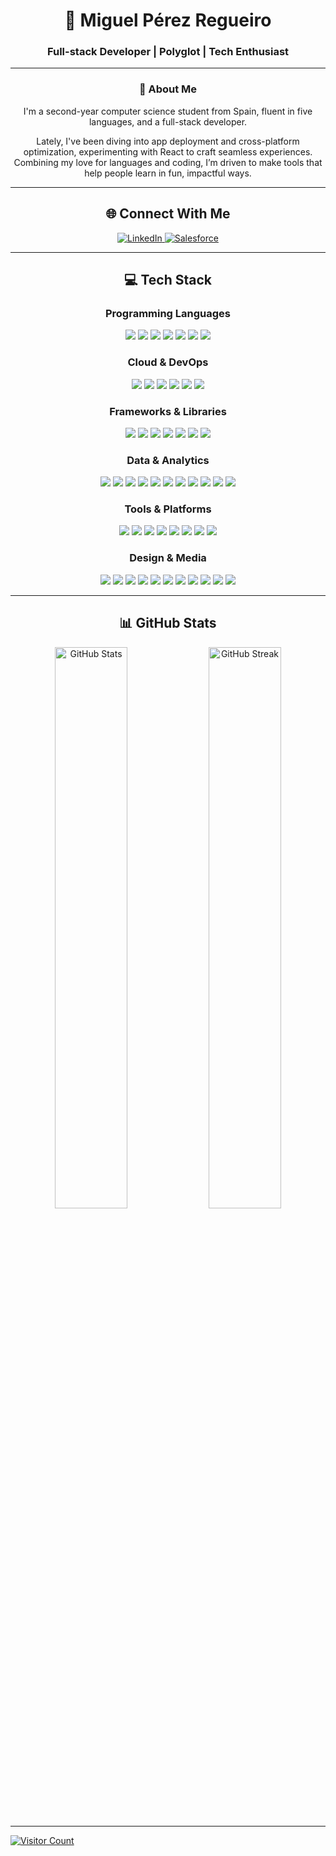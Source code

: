<h1 align="center">🌌 Miguel Pérez Regueiro</h1>
<h3 align="center">Full-stack Developer | Polyglot | Tech Enthusiast</h3>

---

<h3 align="center">🌠 About Me</h3>
<p align="center">
I'm a second-year computer science student from Spain, fluent in five languages, and a full-stack developer.
  <p align="center">
  Lately, I've been diving into app deployment and cross-platform optimization, experimenting with React to craft seamless experiences. Combining my love for languages and coding, I’m driven to make tools that help people learn in fun, impactful ways.
</p></p>

---

<h2 align="center">🌐 Connect With Me</h2>

<p align="center">
  <a href="https://www.linkedin.com/in/miguel-pérez-regueiro" target="_blank" rel="noreferrer">
    <img src="https://img.shields.io/badge/LinkedIn-%230077B5.svg?style=for-the-badge&logo=linkedin&logoColor=white" alt="LinkedIn"/>
  </a>
  <a href="https://www.salesforce.com/trailblazer/vez1avt92qouv7yss3" target="_blank" rel="noreferrer">
    <img src="https://img.shields.io/badge/Salesforce-%2300A1E0.svg?style=for-the-badge&logo=salesforce&logoColor=white" alt="Salesforce"/>
  </a>
</p>


---
<h2 align="center">💻 Tech Stack</h2>

<h3 align="center">Programming Languages</h3>
<p align="center">
  <img src="https://img.shields.io/badge/c-%2300599C.svg?style=for-the-badge&logo=c&logoColor=white"/>
  <img src="https://img.shields.io/badge/javascript-%23323330.svg?style=for-the-badge&logo=javascript&logoColor=%23F7DF1E"/>
  <img src="https://img.shields.io/badge/java-%23ED8B00.svg?style=for-the-badge&logo=openjdk&logoColor=white"/>
  <img src="https://img.shields.io/badge/python-3670A0?style=for-the-badge&logo=python&logoColor=ffdd54"/>
  <img src="https://img.shields.io/badge/R-%23276DC3.svg?style=for-the-badge&logo=rstudio&logoColor=white"/>
  <img src="https://img.shields.io/badge/html5-%23E34F26.svg?style=for-the-badge&logo=html5&logoColor=white"/>
  <img src="https://img.shields.io/badge/css3-%231572B6.svg?style=for-the-badge&logo=css3&logoColor=white"/>
</p>

<h3 align="center">Cloud & DevOps</h3>
<p align="center">
  <img src="https://img.shields.io/badge/AWS-%23FF9900.svg?style=for-the-badge&logo=amazon-aws&logoColor=white"/>
  <img src="https://img.shields.io/badge/azure-%230072C6.svg?style=for-the-badge&logo=microsoftazure&logoColor=white"/>
  <img src="https://img.shields.io/badge/docker-%230db7ed.svg?style=for-the-badge&logo=docker&logoColor=white"/>
  <img src="https://img.shields.io/badge/kubernetes-%23326ce5.svg?style=for-the-badge&logo=kubernetes&logoColor=white"/>
  <img src="https://img.shields.io/badge/Anaconda-%2344A833.svg?style=for-the-badge&logo=anaconda&logoColor=white"/>
  <img src="https://img.shields.io/badge/Bash-%23121011.svg?style=for-the-badge&logo=gnu-bash&logoColor=white"/>
</p>

<h3 align="center">Frameworks & Libraries</h3>
<p align="center">
  <img src="https://img.shields.io/badge/node.js-6DA55F?style=for-the-badge&logo=node.js&logoColor=white"/>
  <img src="https://img.shields.io/badge/react-%2320232a.svg?style=for-the-badge&logo=react&logoColor=%2361DAFB"/>
  <img src="https://img.shields.io/badge/React_Native-%2320232a.svg?style=for-the-badge&logo=react&logoColor=%2361DAFB"/>
  <img src="https://img.shields.io/badge/Tinker-%2320C20E.svg?style=for-the-badge&logo=tinker&logoColor=white"/>
  <img src="https://img.shields.io/badge/Flet-%2300C4CC.svg?style=for-the-badge&logo=flet&logoColor=white"/>
  <img src="https://img.shields.io/badge/OpenCV-%235C3EE8.svg?style=for-the-badge&logo=opencv&logoColor=white"/>
  <img src="https://img.shields.io/badge/Selenium-%23443d56.svg?style=for-the-badge&logo=selenium&logoColor=white"/>
</p>

<h3 align="center">Data & Analytics</h3>
<p align="center">
  <img src="https://img.shields.io/badge/mysql-4479A1.svg?style=for-the-badge&logo=mysql&logoColor=white"/>
  <img src="https://img.shields.io/badge/postgresql-%23336791.svg?style=for-the-badge&logo=postgresql&logoColor=white"/>
  <img src="https://img.shields.io/badge/MongoDB-%234ea94b.svg?style=for-the-badge&logo=mongodb&logoColor=white"/>
  <img src="https://img.shields.io/badge/SQLite-%23003B57.svg?style=for-the-badge&logo=sqlite&logoColor=white"/>
  <img src="https://img.shields.io/badge/pandas-%23150458.svg?style=for-the-badge&logo=pandas&logoColor=white"/>
  <img src="https://img.shields.io/badge/numpy-%23013243.svg?style=for-the-badge&logo=numpy&logoColor=white"/>
  <img src="https://img.shields.io/badge/Jupyter-%23F37626.svg?style=for-the-badge&logo=Jupyter&logoColor=white"/>
  <img src="https://img.shields.io/badge/Matplotlib-%23ffffff.svg?style=for-the-badge&logo=Matplotlib&logoColor=black"/>
  <img src="https://img.shields.io/badge/TensorFlow-%23FF6F00.svg?style=for-the-badge&logo=tensorflow&logoColor=white"/>
  <img src="https://img.shields.io/badge/PyTorch-%23EE4C2C.svg?style=for-the-badge&logo=pytorch&logoColor=white"/>
  <img src="https://img.shields.io/badge/MATLAB-%23007ACC.svg?style=for-the-badge&logo=mathworks&logoColor=white"/>
</p>

<h3 align="center">Tools & Platforms</h3>
<p align="center">
  <img src="https://img.shields.io/badge/github-%23121011.svg?style=for-the-badge&logo=github&logoColor=white"/>
  <img src="https://img.shields.io/badge/git-%23F05033.svg?style=for-the-badge&logo=git&logoColor=white"/>
  <img src="https://img.shields.io/badge/Linux-FCC624?style=for-the-badge&logo=linux&logoColor=black"/>
  <img src="https://img.shields.io/badge/VS%20Code-%23007ACC.svg?style=for-the-badge&logo=visual-studio-code&logoColor=white"/>
  <img src="https://img.shields.io/badge/figma-%23F24E1E.svg?style=for-the-badge&logo=figma&logoColor=white"/>
  <img src="https://img.shields.io/badge/Unity-%23000000.svg?style=for-the-badge&logo=unity&logoColor=white"/>
  <img src="https://img.shields.io/badge/Unreal_Engine-%23313131.svg?style=for-the-badge&logo=unreal-engine&logoColor=white"/>
  <img src="https://img.shields.io/badge/Marvel-%238C4FFF.svg?style=for-the-badge&logo=marvel&logoColor=white"/>
</p>

<h3 align="center">Design & Media</h3>
<p align="center">
  <img src="https://img.shields.io/badge/Adobe%20After%20Effects-9999FF.svg?style=for-the-badge&logo=Adobe%20After%20Effects&logoColor=white" style="pointer-events: none;"/>
  <img src="https://img.shields.io/badge/Adobe%20Creative%20Cloud-DA1F26.svg?style=for-the-badge&logo=Adobe%20Creative%20Cloud&logoColor=white" style="pointer-events: none;"/>
  <img src="https://img.shields.io/badge/adobe%20illustrator-%23FF9A00.svg?style=for-the-badge&logo=adobe%20illustrator&logoColor=white" style="pointer-events: none;"/>
  <img src="https://img.shields.io/badge/Adobe%20Lightroom-31A8FF.svg?style=for-the-badge&logo=Adobe%20Lightroom&logoColor=white" style="pointer-events: none;"/>
  <img src="https://img.shields.io/badge/adobe%20photoshop-%2331A8FF.svg?style=for-the-badge&logo=adobe%20photoshop&logoColor=white" style="pointer-events: none;"/>
  <img src="https://img.shields.io/badge/Adobe%20Premiere%20Pro-9999FF.svg?style=for-the-badge&logo=Adobe%20Premiere%20Pro&logoColor=white" style="pointer-events: none;"/>
  <img src="https://img.shields.io/badge/Gimp-657D8B?style=for-the-badge&logo=gimp&logoColor=FFFFFF" style="pointer-events: none;"/>
  <img src="https://img.shields.io/badge/Canva-%2300C4CC.svg?style=for-the-badge&logo=Canva&logoColor=white" style="pointer-events: none;"/>
  <img src="https://img.shields.io/badge/blender-%23F5792A.svg?style=for-the-badge&logo=blender&logoColor=white" style="pointer-events: none;"/>
  <img src="https://img.shields.io/badge/Polarr-%2300D8FF.svg?style=for-the-badge&logo=polarrNext&logoColor=black" style="pointer-events: none;"/>
  <img src="https://img.shields.io/badge/CapCut-%23000000.svg?style=for-the-badge&logo=capcut&logoColor=white" style="pointer-events: none;"/>
</p>

---
<h2 align="center">📊 GitHub Stats</h2>
<p align="center">
  <img src="https://github-readme-stats.vercel.app/api?username=MiguelRegueiro&theme=github_dark&hide_border=true&show_icons=true" alt="GitHub Stats" width="48%">
  <img src="https://github-readme-streak-stats.herokuapp.com/?user=MiguelRegueiro&theme=github_dark&hide_border=true" alt="GitHub Streak" width="48%">
</p>

--- 

[![Visitor Count](https://visitcount.itsvg.in/api?id=MiguelRegueiro&icon=0&color=12)](https://visitcount.itsvg.in)

<!-- Crafted with inspiration from ChrisTitusTech's sleek README template and GPRM generator: https://gprm.itsvg.in -->


<style>
  img {
    pointer-events: none;
  }
</style>

